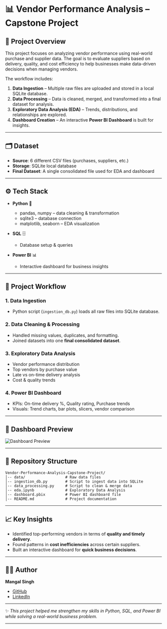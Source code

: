 # 📊 Vendor Performance Analysis – Capstone Project

## 📌 Project Overview

This project focuses on analyzing vendor performance using real-world purchase and supplier data.
The goal is to evaluate suppliers based on delivery, quality, and cost efficiency to help businesses make data-driven decisions when managing vendors.

The workflow includes:

1. **Data Ingestion** – Multiple raw files are uploaded and stored in a local SQLite database.
2. **Data Processing** – Data is cleaned, merged, and transformed into a final dataset for analysis.
3. **Exploratory Data Analysis (EDA)** – Trends, distributions, and relationships are explored.
4. **Dashboard Creation** – An interactive **Power BI Dashboard** is built for insights.

---

## 🗂️ Dataset

* **Source**: 6 different CSV files (purchases, suppliers, etc.)
* **Storage**: SQLite local database
* **Final Dataset**: A single consolidated file used for EDA and dashboard

---

## ⚙️ Tech Stack

* **Python** 🐍

  * pandas, numpy – data cleaning & transformation
  * sqlite3 – database connection
  * matplotlib, seaborn – EDA visualization
* **SQL** 🗄️

  * Database setup & queries
* **Power BI** 📊

  * Interactive dashboard for business insights

---

## 🚀 Project Workflow

### 1. Data Ingestion

* Python script (`ingestion_db.py`) loads all raw files into SQLite database.

### 2. Data Cleaning & Processing

* Handled missing values, duplicates, and formatting.
* Joined datasets into one **final consolidated dataset**.

### 3. Exploratory Data Analysis

* Vendor performance distribution
* Top vendors by purchase value
* Late vs on-time delivery analysis
* Cost & quality trends

### 4. Power BI Dashboard

* KPIs: On-time delivery %, Quality rating, Purchase trends
* Visuals: Trend charts, bar plots, slicers, vendor comparison

---



## 📸 Dashboard Preview  

![Dashboard Preview](Images/dashboard.png)  


---

## 📂 Repository Structure

```
Vendor-Performance-Analysis-Capstone-Project/
│-- data/                  # Raw data files  
│-- ingestion_db.py        # Script to ingest data into SQLite  
│-- data_processing.py     # Script to clean & merge data  
│-- eda.ipynb              # Exploratory Data Analysis  
│-- dashboard.pbix         # Power BI dashboard file  
│-- README.md              # Project documentation  
```

---

## 📈 Key Insights

* Identified top-performing vendors in terms of **quality and timely delivery**.
* Found patterns in **cost inefficiencies** across certain suppliers.
* Built an interactive dashboard for **quick business decisions**.

---

## 👨‍💻 Author

**Mangal Singh**

* [GitHub](https://github.com/mangal-singh001)
* [LinkedIn](https://www.linkedin.com/in/mangal-singh123/)

---

✨ *This project helped me strengthen my skills in Python, SQL, and Power BI while solving a real-world business problem.*

---

